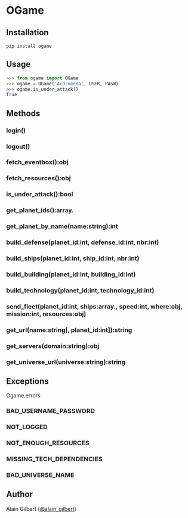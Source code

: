 # OGame



## Installation

`pip install ogame`



## Usage

```py
>>> from ogame import OGame
>>> ogame = OGame('Andromeda', USER, PASW)
>>> ogame.is_under_attack()
True
```



## Methods

### login()

### logout()

### fetch_eventbox():obj

### fetch_resources():obj

### is_under_attack():bool

### get_planet_ids():array.<int>

### get_planet_by_name(name:string):int

### build_defense(planet_id:int, defense_id:int, nbr:int)

### build_ships(planet_id:int, ship_id:int, nbr:int)

### build_building(planet_id:int, building_id:int)

### build_technology(planet_id:int, technology_id:int)

### send_fleet(planet_id:int, ships:array.<tuple>, speed:int, where:obj, mission:int, resources:obj)

### get_url(name:string[, planet_id:int]):string

### get_servers(domain:string):obj

### get_universe_url(universe:string):string



## Exceptions

Ogame.errors

### BAD_USERNAME_PASSWORD

### NOT_LOGGED

### NOT_ENOUGH_RESOURCES

### MISSING_TECH_DEPENDENCIES

### BAD_UNIVERSE_NAME



## Author

Alain Gilbert ([@alain_gilbert](http://twitter.com/alain_gilbert))
